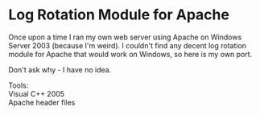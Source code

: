 # Log Rotation Module for Apache

Once upon a time I ran my own web server using Apache on Windows Server 2003 (because I'm weird). I couldn't find any decent log rotation module for Apache that would work on Windows, so here is my own port.

Don't ask why - I have no idea.

Tools:  
Visual C++ 2005  
Apache header files
